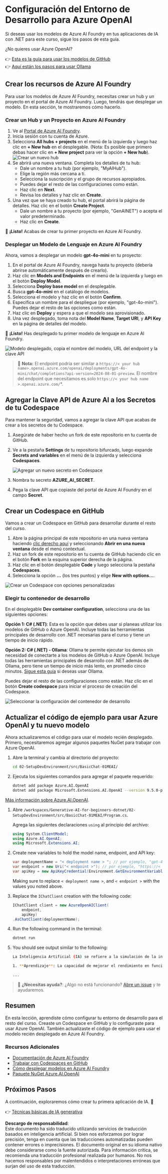 # Configuración del Entorno de Desarrollo para Azure OpenAI

Si deseas usar los modelos de Azure AI Foundry en tus aplicaciones de IA con .NET para este curso, sigue los pasos de esta guía.

¿No quieres usar Azure OpenAI?

👉 [Esta es la guía para usar los modelos de GitHub](README.md)  
👉 [Aquí están los pasos para usar Ollama](getting-started-ollama.md)

## Crear los recursos de Azure AI Foundry

Para usar los modelos de Azure AI Foundry, necesitas crear un hub y un proyecto en el portal de Azure AI Foundry. Luego, tendrás que desplegar un modelo. En esta sección, te mostraremos cómo hacerlo.

### Crear un Hub y un Proyecto en Azure AI Foundry

1. Ve al [Portal de Azure AI Foundry](https://ai.azure.com/).
1. Inicia sesión con tu cuenta de Azure.
1. Selecciona **All hubs + projects** en el menú de la izquierda y luego haz clic en **+ New hub** en el desplegable. (Nota: Es posible que primero debas hacer clic en **+ New project** para ver la opción **+ New hub**).  
    ![Crear un nuevo hub](../../../translated_images/ai-foundry-hub-selection.dc9bf6b90ab4b2b9f94ae6274422bcd318ee09091350750062740479f69a651c.es.png)
1. Se abrirá una nueva ventana. Completa los detalles de tu hub:
    - Dale un nombre a tu hub (por ejemplo, "MyAIHub").
    - Elige la región más cercana a ti.
    - Selecciona la suscripción y el grupo de recursos apropiados.
    - Puedes dejar el resto de las configuraciones como están.
    - Haz clic en **Next**.
    - Revisa los detalles y haz clic en **Create**.
1. Una vez que se haya creado tu hub, el portal abrirá la página de detalles. Haz clic en el botón **Create Project**.
    - Dale un nombre a tu proyecto (por ejemplo, "GenAINET") o acepta el valor predeterminado.
    - Haz clic en **Create**.

🎉 **¡Listo!** Acabas de crear tu primer proyecto en Azure AI Foundry.

### Desplegar un Modelo de Lenguaje en Azure AI Foundry

Ahora, vamos a desplegar un modelo **gpt-4o-mini** en tu proyecto:

1. En el portal de Azure AI Foundry, navega hasta tu proyecto (debería abrirse automáticamente después de crearlo).
1. Haz clic en **Models and Endpoints** en el menú de la izquierda y luego en el botón **Deploy Model**.
1. Selecciona **Deploy base model** en el desplegable.
1. Busca **gpt-4o-mini** en el catálogo de modelos.
1. Selecciona el modelo y haz clic en el botón **Confirm**.
1. Especifica un nombre para el despliegue (por ejemplo, "gpt-4o-mini"). Puedes dejar el resto de las opciones como están.
1. Haz clic en **Deploy** y espera a que el modelo sea aprovisionado.
1. Una vez desplegado, toma nota del **Model Name**, **Target URI**, y **API Key** en la página de detalles del modelo.

🎉 **¡Listo!** Has desplegado tu primer modelo de lenguaje en Azure AI Foundry.

![Modelo desplegado, copia el nombre del modelo, URL del endpoint y la clave API](../../../translated_images/deploytoazure-20-copymodelinfo.9797a0bffd24459c9b977d98e18a089accaece2917d2abcde4ab96db957e0fcb.es.png)

> 📝 **Nota:** El endpoint podría ser similar a `https://< your hub name>.openai.azure.com/openai/deployments/gpt-4o-mini/chat/completions?api-version=2024-08-01-preview`. El nombre del endpoint que necesitamos es solo `https://< your hub name >.openai.azure.com/`*.

## Agregar la Clave API de Azure AI a los Secretos de tu Codespace

Para mantener la seguridad, vamos a agregar la clave API que acabas de crear a los secretos de tu Codespace.

1. Asegúrate de haber hecho un fork de este repositorio en tu cuenta de GitHub.
1. Ve a la pestaña **Settings** de tu repositorio bifurcado, luego expande **Secrets and variables** en el menú de la izquierda y selecciona **Codespaces**.

    ![Agregar un nuevo secreto en Codespace](../../../translated_images/codespaces-secret.0e168026d0078356489f51ca61b195603283511c73bb805b056619f994652f7c.es.jpeg)
1. Nombra tu secreto **AZURE_AI_SECRET**.
1. Pega la clave API que copiaste del portal de Azure AI Foundry en el campo **Secret**.

## Crear un Codespace en GitHub

Vamos a crear un Codespace en GitHub para desarrollar durante el resto del curso.

1. Abre la página principal de este repositorio en una nueva ventana haciendo [clic derecho aquí](https://github.com/microsoft/Generative-AI-for-beginners-dotnet) y seleccionando **Abrir en una nueva ventana** desde el menú contextual.
1. Haz un fork de este repositorio en tu cuenta de GitHub haciendo clic en el botón **Fork** en la esquina superior derecha de la página.
1. Haz clic en el botón desplegable **Code** y luego selecciona la pestaña **Codespaces**.
1. Selecciona la opción **...** (los tres puntos) y elige **New with options...**.

![Crear un Codespace con opciones personalizadas](../../../translated_images/creating-codespace.0e7334f85cf4c8d0e080a0d5b4c76c24c5bbe6bddf48dcd1403e092ea0d9bce9.es.png)

### Elegir tu contenedor de desarrollo

En el desplegable **Dev container configuration**, selecciona una de las siguientes opciones:

**Opción 1: C# (.NET)**: Esta es la opción que debes usar si planeas utilizar los modelos de GitHub o Azure OpenAI. Incluye todas las herramientas principales de desarrollo con .NET necesarias para el curso y tiene un tiempo de inicio rápido.

**Opción 2: C# (.NET) - Ollama**: Ollama te permite ejecutar los demos sin necesidad de conectarte a los modelos de GitHub o Azure OpenAI. Incluye todas las herramientas principales de desarrollo con .NET además de Ollama, pero tiene un tiempo de inicio más lento, en promedio cinco minutos. [Sigue esta guía](getting-started-ollama.md) si deseas usar Ollama.

Puedes dejar el resto de las configuraciones como están. Haz clic en el botón **Create codespace** para iniciar el proceso de creación del Codespace.

![Seleccionar la configuración del contenedor de desarrollo](../../../translated_images/select-container-codespace.9b8ca34b6ff8b4cb80973924cbc1894cf7672d233b0055b47f702db60c4c6221.es.png)

## Actualizar el código de ejemplo para usar Azure OpenAI y tu nuevo modelo

Ahora actualizaremos el código para usar el modelo recién desplegado. Primero, necesitaremos agregar algunos paquetes NuGet para trabajar con Azure OpenAI.

1. Abre la terminal y cambia al directorio del proyecto:

    ```bash
    cd 02-SetupDevEnvironment/src/BasicChat-01MEAI/
    ```

1. Ejecuta los siguientes comandos para agregar el paquete requerido:

    ```bash
    dotnet add package Azure.AI.OpenAI
    dotnet add package Microsoft.Extensions.AI.OpenAI --version 9.5.0-preview.1.25265.7
    ```

[Más información sobre Azure.AI.OpenAI](https://www.nuget.org/packages/Azure.AI.OpenAI/2.1.0#show-readme-container).

1. Abre `/workspaces/Generative-AI-for-beginners-dotnet/02-SetupDevEnvironment/src/BasicChat-01MEAI/Program.cs`.

    Agrega las siguientes declaraciones `using` al principio del archivo:

    ```csharp
    using System.ClientModel;
    using Azure.AI.OpenAI;
    using Microsoft.Extensions.AI;

1. Create new variables to hold the model name, endpoint, and API key:

    ```csharp
    var deploymentName = "< deployment name > "; // por ejemplo, "gpt-4o-mini"
    var endpoint = new Uri("< endpoint >"); // por ejemplo, "https://< your hub name >.openai.azure.com/"
    var apiKey = new ApiKeyCredential(Environment.GetEnvironmentVariable("AZURE_AI_SECRET"));
    ```

    Making sure to replace `< deployment name >`, and `< endpoint >` with the values you noted above.

1. Replace the `IChatClient` creation with the following code:

    ```csharp
    IChatClient client = new AzureOpenAIClient(
        endpoint,
        apiKey)
    .AsChatClient(deploymentName);
    ```

1. Run the following command in the terminal:

    ```bash
    dotnet run
    ```

1. You should see output similar to the following:

    ```bash
    La Inteligencia Artificial (IA) se refiere a la simulación de la inteligencia humana en máquinas que están programadas para pensar y aprender como humanos. La IA abarca una variedad de tecnologías y enfoques que permiten a las computadoras y sistemas realizar tareas que normalmente requieren inteligencia humana. Estas tareas incluyen:

    1. **Aprendizaje**: La capacidad de mejorar el rendimiento en función de la experiencia, a menudo a través de algoritmos que analizan datos.
    
    ...
    ```

> 🙋 **¿Necesitas ayuda?**: ¿Algo no está funcionando? [Abre un issue](https://github.com/microsoft/Generative-AI-for-beginners-dotnet/issues/new?template=Blank+issue) y te ayudaremos.

## Resumen

En esta lección, aprendiste cómo configurar tu entorno de desarrollo para el resto del curso. Creaste un Codespace en GitHub y lo configuraste para usar Azure OpenAI. También actualizaste el código de ejemplo para usar el modelo recién desplegado en Azure AI Foundry.

### Recursos Adicionales

- [Documentación de Azure AI Foundry](https://learn.microsoft.com/azure/ai-services/)  
- [Trabajar con Codespaces en GitHub](https://docs.github.com/en/codespaces/getting-started)  
- [Cómo desplegar modelos en Azure AI Foundry](https://learn.microsoft.com/azure/ai-services/deploy/)  
- [Paquete NuGet Azure.AI.OpenAI](https://www.nuget.org/packages/Azure.AI.OpenAI)

## Próximos Pasos

A continuación, exploraremos cómo crear tu primera aplicación de IA. 🚀

👉 [Técnicas básicas de IA generativa](../03-CoreGenerativeAITechniques/readme.md)

**Descargo de responsabilidad**:  
Este documento ha sido traducido utilizando servicios de traducción basados en inteligencia artificial. Si bien nos esforzamos por lograr precisión, tenga en cuenta que las traducciones automatizadas pueden contener errores o imprecisiones. El documento original en su idioma nativo debe considerarse como la fuente autorizada. Para información crítica, se recomienda una traducción profesional realizada por humanos. No nos hacemos responsables por malentendidos o interpretaciones erróneas que surjan del uso de esta traducción.